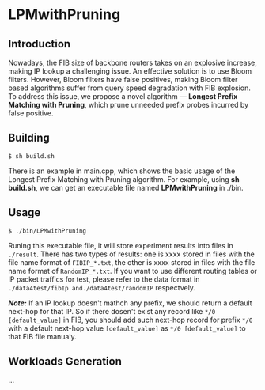 # LPMwithPruning

## Introduction

Nowadays, the FIB size of backbone routers takes on an explosive increase, making IP lookup a challenging issue. 
An effective solution is to use Bloom filters. 
However, Bloom filters have false positives, making Bloom filter based algorithms suffer from query speed degradation with FIB explosion.
To address this issue, we propose a novel algorithm — **Longest Prefix Matching with Pruning**, which prune unneeded prefix probes incurred by false positive.


## Building

    $ sh build.sh
    
There is an example in main.cpp, which shows the basic usage of the Longest Prefix Matching with Pruning algorithm. For example, using **sh build.sh**, we can get an executable file named **LPMwithPruning** in ./bin.

## Usage

    $ ./bin/LPMwithPruning

Runing this executable file, it will store experiment results into files in `./result`. There has two types of results: one is xxxx stored in files with the file name format of `FIBIP_*.txt`, the other is xxxx stored in files with the file name format of `RandomIP_*.txt`.
If you want to use different routing tables or IP packet traffics for test, please refer to the data format in `./data4test/fibIp and./data4test/randomIP` respectvely. 

***Note:*** If an IP lookup doesn't mathch any prefix, we should return a default next-hop for that IP.
So if there dosen't exist any record like `*/0 [default_value]` in FIB, you should add such next-hop record for prefix `*/0` with a default next-hop value `[default_value]` as `*/0 [default_value]` to that FIB file manualy. 


## Workloads Generation
...
